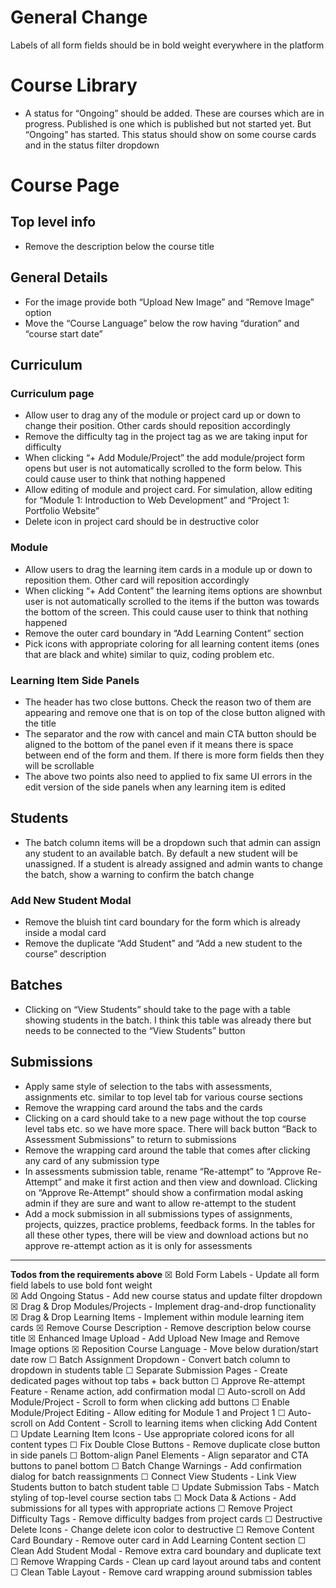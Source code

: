 # General Change

Labels of all form fields should be in bold weight everywhere in the platform

# Course Library

- A status for “Ongoing” should be added. These are courses which are in progress. Published is one which is published but not started yet. But “Ongoing” has started. This status should show on some course cards and in the status filter dropdown

# Course Page

## Top level info

- Remove the description below the course title

## General Details

- For the image provide both “Upload New Image” and “Remove Image” option
- Move the “Course Language” below the row having “duration” and “course start date”

## Curriculum

### Curriculum page

- Allow user to drag any of the module or project card up or down to change their position. Other cards should reposition accordingly
- Remove the difficulty tag in the project tag as we are taking input for difficulty
- When clicking “+ Add Module/Project” the add module/project form opens but user is not automatically scrolled to the form below. This could cause user to think that nothing happened
- Allow editing of module and project card. For simulation, allow editing for “Module 1: Introduction to Web Development” and “Project 1: Portfolio Website”
- Delete icon in project card should be in destructive color

### Module

- Allow users to drag the learning item cards in a module up or down to reposition them. Other card will reposition accordingly
- When clicking “+ Add Content” the learning items options are shownbut user is not automatically scrolled to the items if the button was towards the bottom of the screen. This could cause user to think that nothing happened
- Remove the outer card boundary in “Add Learning Content” section
- Pick icons with appropriate coloring for all learning content items (ones that are black and white) similar to quiz, coding problem etc.

### Learning Item Side Panels

- The header has two close buttons. Check the reason two of them are appearing and remove one that is on top of the close button aligned with the title
- The separator and the row with cancel and main CTA button should be aligned to the bottom of the panel even if it means there is space between end of the form and them. If there is more form fields then they will be scrollable
- The above two points also need to applied to fix same UI errors in the edit version of the side panels when any learning item is edited

## Students

- The batch column items will be a dropdown such that admin can assign any student to an available batch. By default a new student will be unassigned. If a student is already assigned and admin wants to change the batch, show a warning to confirm the batch change

### Add New Student Modal

- Remove the bluish tint card boundary for the form which is already inside a modal card
- Remove the duplicate “Add Student” and “Add a new student to the course” description

## Batches

- Clicking on “View Students” should take to the page with a table showing students in the batch. I think this table was already there but needs to be connected to the “View Students” button

## Submissions

- Apply same style of selection to the tabs with assessments, assignments etc. similar to top level tab for various course sections
- Remove the wrapping card around the tabs and the cards
- Clicking on a card should take to a new page without the top course level tabs etc. so we have more space. There will back button “Back to Assessment Submissions” to return to submissions
- Remove the wrapping card around the table that comes after clicking any card of any submission type
- In assessments submission table, rename “Re-attempt” to “Approve Re-Attempt” and make it first action and then view and download. Clicking on “Approve Re-Attempt” should show a confirmation modal asking admin if they are sure and want to allow re-attempt to the student
- Add a mock submission in all submissions types of assignments, projects, quizzes, practice problems, feedback forms. In the tables for all these other types, there will be view and download actions but no approve re-attempt action as it is only for assessments

---

**Todos from the requirements above**
☒ Bold Form Labels - Update all form field labels to use bold font weight  
☒ Add Ongoing Status - Add new course status and update filter dropdown
☒ Drag & Drop Modules/Projects - Implement drag-and-drop functionality
☒ Drag & Drop Learning Items - Implement within module learning item cards
☒ Remove Course Description - Remove description below course title
☒ Enhanced Image Upload - Add Upload New Image and Remove Image options
☒ Reposition Course Language - Move below duration/start date row
☐ Batch Assignment Dropdown - Convert batch column to dropdown in students table
☐ Separate Submission Pages - Create dedicated pages without top tabs + back button
☐ Approve Re-attempt Feature - Rename action, add confirmation modal
☐ Auto-scroll on Add Module/Project - Scroll to form when clicking add buttons
☐ Enable Module/Project Editing - Allow editing for Module 1 and Project 1
☐ Auto-scroll on Add Content - Scroll to learning items when clicking Add Content
☐ Update Learning Item Icons - Use appropriate colored icons for all content types
☐ Fix Double Close Buttons - Remove duplicate close button in side panels
☐ Bottom-align Panel Elements - Align separator and CTA buttons to panel bottom
☐ Batch Change Warnings - Add confirmation dialog for batch reassignments
☐ Connect View Students - Link View Students button to batch student table
☐ Update Submission Tabs - Match styling of top-level course section tabs
☐ Mock Data & Actions - Add submissions for all types with appropriate actions
☐ Remove Project Difficulty Tags - Remove difficulty badges from project cards
☐ Destructive Delete Icons - Change delete icon color to destructive
☐ Remove Content Card Boundary - Remove outer card in Add Learning Content section
☐ Clean Add Student Modal - Remove extra card boundary and duplicate text
☐ Remove Wrapping Cards - Clean up card layout around tabs and content
☐ Clean Table Layout - Remove card wrapping around submission tables
